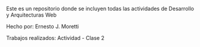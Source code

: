 Este es un repositorio donde se incluyen todas las actividades de Desarrollo y Arquitecturas Web

Hecho por: Ernesto J. Moretti

Trabajos realizados:
Actividad - Clase 2